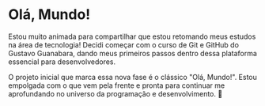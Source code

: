 # Olá, Mundo!
 Estou muito animada para compartilhar que estou retomando meus estudos na área de tecnologia! Decidi começar com o curso de Git e GitHub do Gustavo Guanabara, dando meus primeiros passos dentro dessa plataforma essencial para desenvolvedores.

O projeto inicial que marca essa nova fase é o clássico "Olá, Mundo!". Estou empolgada com o que vem pela frente e pronta para continuar me aprofundando no universo da programação e desenvolvimento. 🚀


